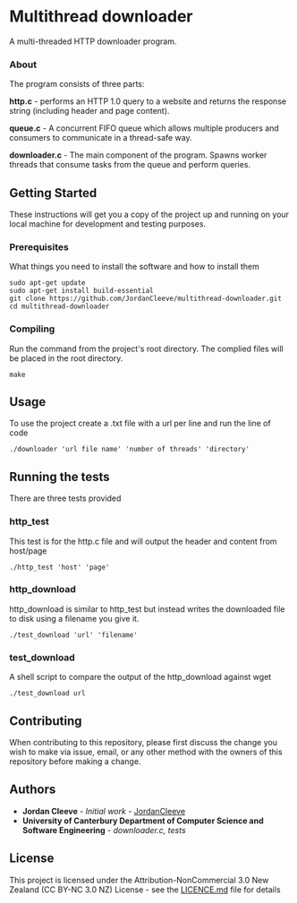 # Multithread downloader

A multi-threaded HTTP downloader program.

### About

The program consists of three parts:

**http.c** - performs an HTTP 1.0 query to a website and returns the response string (including header and page content).

**queue.c** - A concurrent FIFO queue which allows multiple producers and consumers to communicate in a thread-safe way. 

**downloader.c** - The main component of the program. Spawns worker threads that consume tasks from the queue and perform queries.

## Getting Started

These instructions will get you a copy of the project up and running on your local machine for development and testing purposes.

### Prerequisites

What things you need to install the software and how to install them

```
sudo apt-get update
sudo apt-get install build-essential
git clone https://github.com/JordanCleeve/multithread-downloader.git
cd multithread-downloader
```

### Compiling

Run the command from the project's root directory. The complied files will be placed in the root directory.

```
make
```

## Usage

To use the project create a .txt file with a url per line and run the line of code

```
./downloader 'url file name' 'number of threads' 'directory'
```


## Running the tests

There are three tests provided

### http_test

This test is for the http.c file and will output the header and content from host/page

```
./http_test 'host' 'page'
```

### http_download

http_download is similar to http_test but instead writes the downloaded file to disk using a filename you give it. 

```
./test_download 'url' 'filename'
```

### test_download

A shell script to compare the output of the http_download against wget

```
./test_download url
```

## Contributing

When contributing to this repository, please first discuss the change you wish to make via issue, email, or any other method with the owners of this repository before making a change.

## Authors

* **Jordan Cleeve** - *Initial work* - [JordanCleeve](https://github.com/JordanCleeve)
* **University of Canterbury Department of Computer Science and Software Engineering** - *downloader.c, tests*

## License

This project is licensed under the Attribution-NonCommercial 3.0 New Zealand (CC BY-NC 3.0 NZ) License - see the [LICENCE.md](LICENCE.md) file for details

